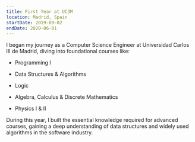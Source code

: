 ```yaml
---
title: First Year at UC3M
location: Madrid, Spain
startDate: 2019-09-02
endDate: 2020-06-01
---
```


I began my journey as a Computer Science Engineer at Universidad Carlos III de Madrid, diving into foundational courses like:

- Programming I

- Data Structures & Algorithms

- Logic

- Algebra, Calculus & Discrete Mathematics

- Physics I & II

During this year, I built the essential knowledge required for advanced courses, gaining a deep understanding of data structures and widely used algorithms in the software industry.
